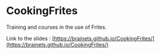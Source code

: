 # CookingFrites

Training and courses in the use of Frites.

Link to the slides : [https://brainets.github.io/CookingFrites/](https://brainets.github.io/CookingFrites/)
